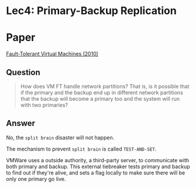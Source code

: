 # Lec4: Primary-Backup Replication

# Paper

[Fault-Tolerant Virtual Machines (2010)](https://pdos.csail.mit.edu/6.824/papers/vm-ft.pdf)



## Question

> How does VM FT handle network partitions? That is, is it possible that if the primary and the backup end up in different network partitions that the backup will become a primary too and the system will run with two primaries?



## Answer

No, the `split brain` disaster will not happen.

The mechanism to prevent `split brain` is called `TEST-AND-SET`.

VMWare uses a outside authority, a third-party server, to communicate with both primary and backup.  This external tiebreaker tests primary and backup to find out if they're alive, and sets a flag locally to make sure there will be only one primary go live.

